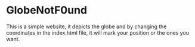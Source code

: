 <!DOCTYPE html>
<html lang="en">
<head>
  <h1>GlobeNotF0und</h1>
</head>
<body>

<p>This is a simple website, it depicts the globe and by changing the coordinates in the index.html file, it will mark your position or the ones you want.</p>

</body>
</html>
